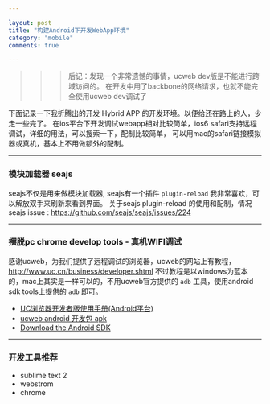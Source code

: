 ```yaml
---

layout: post
title: "构建Android下开发WebApp环境"
category: "mobile"
comments: true

---
```


>>> 后记：发现一个非常遗憾的事情，ucweb dev版是不能进行跨域访问的。
>>> 在开发中用了backbone的网络请求，也就不能完全使用ucweb dev调试了

下面记录一下我折腾出的开发 Hybrid APP 的开发环境。以便给还在路上的人，少走一些完了。
在ios平台下开发调试webapp相对比较简单，ios6 safari支持远程调试，详细的用法，可以搜索一下，配制比较简单，
可以用mac的safari链接模拟器或真机，基本上不用做额外的配制。

------------------------------------

### 模块加载器 seajs

seajs不仅是用来做模块加载器, seajs有一个插件 `plugin-reload` 我非常喜欢，可以解放双手来刷新来看到界面。
关于seajs plugin-reload 的使用和配制，情况seajs issue : <https://github.com/seajs/seajs/issues/224>

------------------------------------

### 摆脱pc chrome develop tools - 真机WIFI调试

感谢ucweb，为我们提供了远程调试的浏览器，ucweb的网站上有教程，<http://www.uc.cn/business/developer.shtml>
不过教程是以windows为蓝本的，mac上其实是一样可以的，不用ucweb官方提供的 `adb` 工具，使用android sdk tools上提供的
`adb` 即可。

- [UC浏览器开发者版使用手册(Android平台)](http://wap.uc.cn/index.php?action=PackageDown&do=ByPfid&product=UCBrowser&pfid=145&lang=zh-cn&bid=33533&direct=true&from=dev-slp-dir-pc)
- [ucweb android 开发包 apk](http://wap.uc.cn/index.php?action=PackageDown&do=ByPfid&product=UCBrowser&pfid=145&lang=zh-cn&bid=33533&direct=true&from=dev-slp-dir-pc)
- [Download the Android SDK](http://developer.android.com/sdk/index.html)

------------------------------------

### 开发工具推荐

- sublime text 2
- webstrom
- chrome
